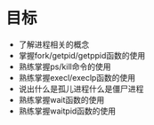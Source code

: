 # 目标

- 了解进程相关的概念
- 掌握fork/getpid/getppid函数的使用
- 熟练掌握ps/kill命令的使用
- 熟练掌握execl/execlp函数的使用
- 说出什么是孤儿进程什么是僵尸进程
- 熟练掌握wait函数的使用
- 熟练掌握waitpid函数的使用